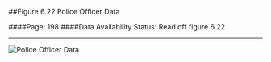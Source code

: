 ##Figure 6.22 Police Officer Data

####Page: 198
####Data Availability Status: Read off figure 6.22
***
![`Police Officer Data`](fig06-22_police-officer-data.png)


